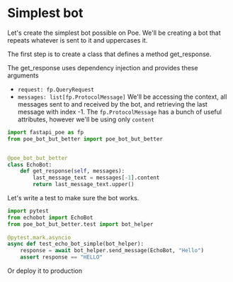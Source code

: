 # Simplest bot

Let's create the simplest bot possible on Poe. We'll be creating a bot that repeats whatever is sent to it and uppercases it. 


The first step is to create a class that defines a method get_response.

The get_response uses dependency injection and provides these arguments
- `request: fp.QueryRequest`
- `messages: list[fp.ProtocolMessage]`
We'll be accessing the context, all messages sent to and received by the bot, and retrieving the last message with index -1. The `fp.ProtocolMessage` has a bunch of useful attributes, however we'll be using only `content`

```python
import fastapi_poe as fp
from poe_bot_but_better import poe_bot_but_better


@poe_bot_but_better
class EchoBot:
    def get_response(self, messages):
        last_message_text = messages[-1].content
        return last_message_text.upper()
```        


Let's write a test to make sure the bot works. 

```python
import pytest
from echobot import EchoBot
from poe_bot_but_better.test import bot_helper
        
@pytest.mark.asyncio
async def test_echo_bot_simple(bot_helper):
    response = await bot_helper.send_message(EchoBot, "Hello")
    assert response == "HELLO"
```

Or deploy it to production